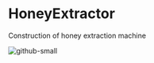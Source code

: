 # HoneyExtractor
Construction of honey extraction machine

![github-small](https://github.com/StingrayCZ/HoneyExtractor/blob/master/med-png-5.png)
